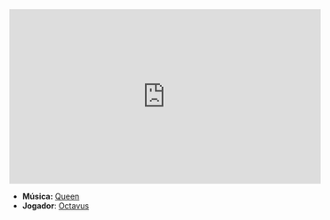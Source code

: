 <iframe width="560" height="315" src="https://www.youtube.com/embed/Fwx_3JsOmiQ?si=6GbfLg71S7e0l8Pb" title="YouTube video player" frameborder="0" allow="accelerometer; autoplay; clipboard-write; encrypted-media; gyroscope; picture-in-picture; web-share" referrerpolicy="strict-origin-when-cross-origin" allowfullscreen></iframe>

- **Música:** [Queen](content/Músicas/Queen.md)
- **Jogador**: [Octavus](../Membros/Octavus.md)

